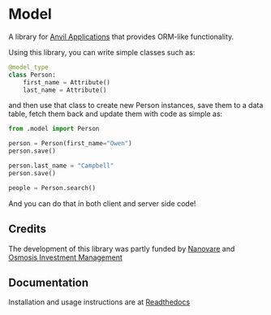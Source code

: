 # Model
A library for [Anvil Applications](https://anvil.works) that provides ORM-like
functionality.

Using this library, you can write simple classes such as:

```python
@model_type
class Person:
    first_name = Attribute()
    last_name = Attribute()
```

and then use that class to create new Person instances, save them to a data table, 
fetch them back and update them with code as simple as:

```python
from .model import Person

person = Person(first_name="Owen")
person.save()

person.last_name = "Campbell"
person.save()

people = Person.search()
```

And you can do that in both client and server side code!

## Credits
The development of this library was partly funded by [Nanovare](https://www.mojofertility.co)
and [Osmosis Investment Management](https://www.osmosisim.com/)

## Documentation
Installation and usage instructions are at [Readthedocs](https://anvil-model.readthedocs.io/en/latest/)
